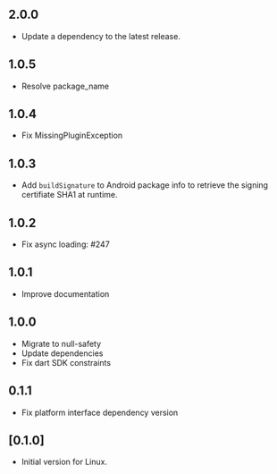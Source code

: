 ## 2.0.0

 - Update a dependency to the latest release.

## 1.0.5

- Resolve package_name

## 1.0.4

- Fix MissingPluginException

## 1.0.3
- Add `buildSignature` to Android package info to retrieve the signing certifiate SHA1 at runtime.

## 1.0.2

- Fix async loading: #247

## 1.0.1

- Improve documentation

## 1.0.0

- Migrate to null-safety
- Update dependencies
- Fix dart SDK constraints

## 0.1.1

- Fix platform interface dependency version

## [0.1.0]

- Initial version for Linux.
